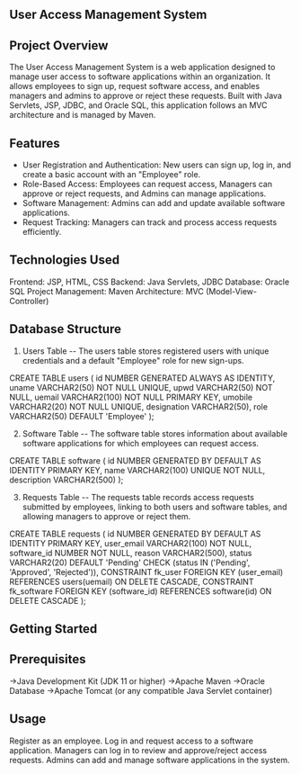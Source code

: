 User Access Management System
-----------------------------
Project Overview
----------------
The User Access Management System is a web application designed to manage user access to software applications within an organization. It allows employees to sign up, request software access, and enables managers and admins to approve or reject these requests. Built with Java Servlets, JSP, JDBC, and Oracle SQL, this application follows an MVC architecture and is managed by Maven.

Features
---------
- User Registration and Authentication: New users can sign up, log in, and create a basic account with an "Employee" role.
- Role-Based Access: Employees can request access, Managers can approve or reject requests, and Admins can manage applications.
- Software Management: Admins can add and update available software applications.
- Request Tracking: Managers can track and process access requests efficiently.

Technologies Used
------------------
Frontend: JSP, HTML, CSS
Backend: Java Servlets, JDBC
Database: Oracle SQL
Project Management: Maven
Architecture: MVC (Model-View-Controller)

Database Structure
-------------------
1. Users Table
--
The users table stores registered users with unique credentials and a default "Employee" role for new sign-ups.


CREATE TABLE users (
    id NUMBER GENERATED ALWAYS AS IDENTITY,
    uname VARCHAR2(50) NOT NULL UNIQUE,
    upwd VARCHAR2(50) NOT NULL,
    uemail VARCHAR2(100) NOT NULL PRIMARY KEY,
    umobile VARCHAR2(20) NOT NULL UNIQUE,
    designation VARCHAR2(50),
    role VARCHAR2(50) DEFAULT 'Employee'
);

2. Software Table
--
The software table stores information about available software applications for which employees can request access.


CREATE TABLE software (
    id NUMBER GENERATED BY DEFAULT AS IDENTITY PRIMARY KEY,
    name VARCHAR2(100) UNIQUE NOT NULL,
    description VARCHAR2(500)
);

3. Requests Table
--
The requests table records access requests submitted by employees, linking to both users and software tables, and allowing managers to approve or reject them.


CREATE TABLE requests (
    id NUMBER GENERATED BY DEFAULT AS IDENTITY PRIMARY KEY,
    user_email VARCHAR2(100) NOT NULL,
    software_id NUMBER NOT NULL,
    reason VARCHAR2(500),
    status VARCHAR2(20) DEFAULT 'Pending' CHECK (status IN ('Pending', 'Approved', 'Rejected')),
    CONSTRAINT fk_user FOREIGN KEY (user_email) REFERENCES users(uemail) ON DELETE CASCADE,
    CONSTRAINT fk_software FOREIGN KEY (software_id) REFERENCES software(id) ON DELETE CASCADE
);


Getting Started
---------------
Prerequisites
-------------
->Java Development Kit (JDK 11 or higher)
->Apache Maven
->Oracle Database
->Apache Tomcat (or any compatible Java Servlet container)

Usage
------
Register as an employee.
Log in and request access to a software application.
Managers can log in to review and approve/reject access requests.
Admins can add and manage software applications in the system.
